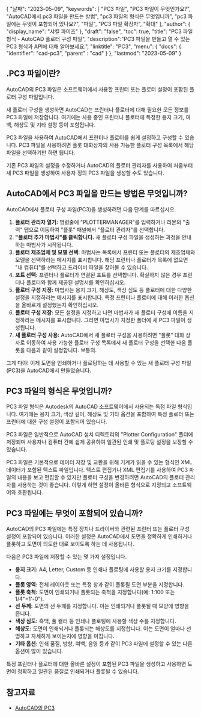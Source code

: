 {
"날짜": "2023-05-09",
  "keywords": [
"PC3 파일",
"PC3 파일이 무엇인가요?",
"AutoCAD에서 pc3 파일을 만드는 방법",
"pc3 파일의 형식은 무엇입니까",
"pc3 파일에는 무엇이 포함되어 있나요?",
"파일",
"PC3 파일 확장자",
"확대"
],
  "author": {
"display_name": "샤킬 파이즈"
},
"draft": "false",
"toc": true,
"title": "PC3 파일 형식 - AutoCAD 플로터 구성 파일",
  "description":"PC3 파일을 만들고 열 수 있는 PC3 형식과 API에 대해 알아보세요.",
"linktitle": "PC3",
  "menu": {
    "docs": {
      "identifier": "cad-pc3",
"parent" : "cad"
}
},
"lastmod": "2023-05-09"
}

## .PC3 파일이란?

AutoCAD의 PC3 파일은 소프트웨어에서 사용할 프린터 또는 플로터 설정이 포함된 플로터 구성 파일입니다.

새 플로터 구성을 생성하면 AutoCAD는 프린터나 플로터에 대해 필요한 모든 정보를 PC3 파일에 저장합니다. 여기에는 사용 중인 프린터나 플로터에 특정한 용지 크기, 여백, 해상도 및 기타 설정 등이 포함됩니다.

PC3 파일을 사용하여 AutoCAD에서 프린터나 플로터를 쉽게 설정하고 구성할 수 있습니다. PC3 파일을 사용하려면 플롯 대화상자의 사용 가능한 플로터 구성 목록에서 해당 파일을 선택하기만 하면 됩니다.

기존 PC3 파일의 설정을 수정하거나 AutoCAD의 플로터 관리자를 사용하여 처음부터 새 PC3 파일을 생성하여 사용자 정의 PC3 파일을 생성할 수도 있습니다.

## AutoCAD에서 PC3 파일을 만드는 방법은 무엇입니까?

AutoCAD에서 플로터 구성 파일(PC3)을 생성하려면 다음 단계를 따르십시오.

1. **플로터 관리자 열기:** 명령줄에 "PLOTTERMANAGER"를 입력하거나 리본의 "출력" 탭으로 이동하여 "플롯" 패널에서 "플로터 관리자"를 선택합니다.
2. **"플로터 추가 마법사"를 클릭합니다.** 새 플로터 구성 파일을 생성하는 과정을 안내하는 마법사가 시작됩니다.
3. **플로터 제조업체 및 모델 선택:** 마법사는 목록에서 프린터 또는 플로터의 제조업체와 모델을 선택하라는 메시지를 표시합니다. 해당 프린터나 플로터가 목록에 없으면 "내 컴퓨터"를 선택하고 드라이버 파일을 찾아볼 수 있습니다.
4. **포트 선택:** 프린터나 플로터가 연결된 포트를 선택합니다. 확실하지 않은 경우 프린터나 플로터와 함께 제공된 설명서를 확인하십시오.
5. **플로터 구성 지정:** 마법사는 용지 크기, 해상도, 색상 심도 등 플로터에 대한 다양한 설정을 지정하라는 메시지를 표시합니다. 특정 프린터나 플로터에 대해 이러한 옵션을 올바르게 설정했는지 확인하십시오.
6. **플로터 구성 저장:** 모든 설정을 지정하고 나면 마법사가 새 플로터 구성에 이름을 지정하라는 메시지를 표시합니다. 그러면 마법사가 지정한 폴더에 새 PC3 파일이 생성됩니다.
7. **새 플로터 구성 사용:** AutoCAD에서 새 플로터 구성을 사용하려면 "플롯" 대화 상자로 이동하여 사용 가능한 플로터 구성 목록에서 새 플로터 구성을 선택한 다음 플롯을 다음과 같이 설정합니다. 보통의.

그게 다야! 이제 도면을 인쇄하거나 플로팅하는 데 사용할 수 있는 새 플로터 구성 파일(PC3)을 AutoCAD에서 만들었습니다.

## PC3 파일의 형식은 무엇입니까?

PC3 파일 형식은 Autodesk의 AutoCAD 소프트웨어에서 사용되는 독점 파일 형식입니다. 여기에는 용지 크기, 색상 깊이, 해상도 및 기타 옵션을 포함하여 특정 플로터 또는 프린터에 대한 구성 설정이 포함되어 있습니다.

PC3 파일은 일반적으로 AutoCAD 설치 디렉토리의 "Plotter Configuration" 폴더에 저장되며 사용자나 컴퓨터 간에 쉽게 공유하여 일관된 인쇄 및 플로팅 설정을 보장할 수 있습니다.

PC3 파일은 기본적으로 데이터 저장 및 교환을 위해 기계가 읽을 수 있는 형식인 XML 데이터가 포함된 텍스트 파일입니다. 텍스트 편집기나 XML 편집기를 사용하여 PC3 파일의 내용을 보고 편집할 수 있지만 플로터 구성을 변경하려면 AutoCAD의 플로터 관리자를 사용하는 것이 좋습니다. 이렇게 하면 설정이 올바른 형식으로 지정되고 소프트웨어와 호환됩니다.

## PC3 파일에는 무엇이 포함되어 있습니까?

AutoCAD의 PC3 파일에는 특정 장치나 드라이버와 관련된 프린터 또는 플로터 구성 설정이 포함되어 있습니다. 이러한 설정은 AutoCAD에서 도면을 정확하게 인쇄하거나 플롯하고 도면이 의도한 대로 보이도록 하는 데 사용됩니다.

다음은 PC3 파일에 저장할 수 있는 몇 가지 설정입니다.

- **용지 크기:** A4, Letter, Custom 등 인쇄나 플로팅에 사용할 용지 크기를 지정합니다.
- **플롯 영역:** 전체 레이아웃 또는 특정 창과 같이 플롯될 도면 부분을 지정합니다.
- **플롯 축척:** 도면이 인쇄되거나 플롯되는 축척을 지정합니다(예: 1:100 또는 1/4"=1'-0").
- **선 두께:** 도면의 선 두께를 지정합니다. 이는 인쇄되거나 플롯될 때 모양에 영향을 줍니다.
- **색상 심도:** 흑백, 풀 컬러 등 인쇄나 플로팅에 사용할 색상 수를 지정합니다.
- **해상도:** 도면이 인쇄되거나 플롯되는 해상도를 지정합니다. 이는 도면이 얼마나 선명하고 자세하게 보이는지에 영향을 미칩니다.
- **기타 옵션:** 인쇄 품질, 방향, 여백, 음영 등과 같이 PC3 파일에 설정할 수 있는 다른 옵션이 많이 있습니다.

특정 프린터나 플로터에 대한 올바른 설정이 포함된 PC3 파일을 생성하고 사용하면 도면이 정확하고 일관된 품질로 인쇄되거나 플롯될 수 있습니다.

## 참고자료
* [AutoCAD의 PC3](https://www.autodesk.com/support/technical/article/caas/sfdcarticles/sfdcarticles/Creating-plotter-configuration-files-PC3.html)

